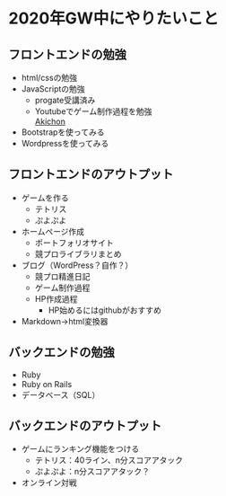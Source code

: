 # 2020年GW中にやりたいこと
## フロントエンドの勉強
* html/cssの勉強
* JavaScriptの勉強
	* progate受講済み
	* Youtubeでゲーム制作過程を勉強  
	[Akichon](https://www.youtube.com/channel/UCF2Kl5aL-_vcwaNhUf7YqbA)
* Bootstrapを使ってみる
* Wordpressを使ってみる

## フロントエンドのアウトプット
* ゲームを作る
	* テトリス
	* ぷよぷよ
* ホームページ作成
	* ポートフォリオサイト
	* 競プロライブラリまとめ
* ブログ（WordPress？自作？）
	* 競プロ精進日記
	* ゲーム制作過程
	* HP作成過程
		* HP始めるにはgithubがおすすめ
* Markdown→html変換器

## バックエンドの勉強
* Ruby
* Ruby on Rails
* データベース（SQL）

## バックエンドのアウトプット
* ゲームにランキング機能をつける
	* テトリス：40ライン、n分スコアアタック
	* ぷよぷよ：n分スコアアタック？
* オンライン対戦